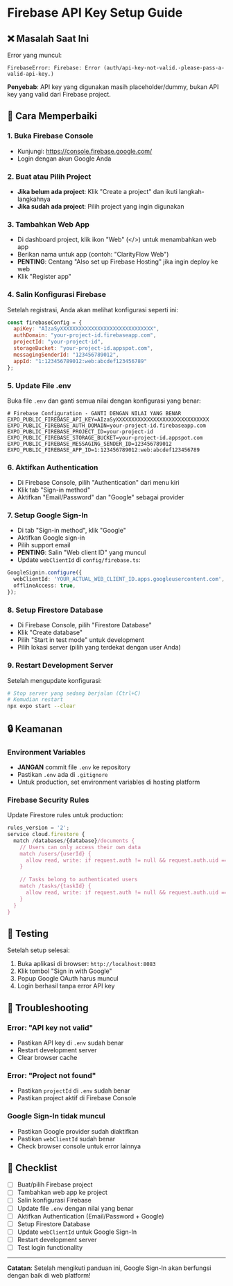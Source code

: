 # Firebase API Key Setup Guide

## ❌ Masalah Saat Ini

Error yang muncul:
```
FirebaseError: Firebase: Error (auth/api-key-not-valid.-please-pass-a-valid-api-key.)
```

**Penyebab**: API key yang digunakan masih placeholder/dummy, bukan API key yang valid dari Firebase project.

## 🔧 Cara Memperbaiki

### 1. Buka Firebase Console
- Kunjungi: https://console.firebase.google.com/
- Login dengan akun Google Anda

### 2. Buat atau Pilih Project
- **Jika belum ada project**: Klik "Create a project" dan ikuti langkah-langkahnya
- **Jika sudah ada project**: Pilih project yang ingin digunakan

### 3. Tambahkan Web App
- Di dashboard project, klik ikon "Web" (</>) untuk menambahkan web app
- Berikan nama untuk app (contoh: "ClarityFlow Web")
- **PENTING**: Centang "Also set up Firebase Hosting" jika ingin deploy ke web
- Klik "Register app"

### 4. Salin Konfigurasi Firebase
Setelah registrasi, Anda akan melihat konfigurasi seperti ini:

```javascript
const firebaseConfig = {
  apiKey: "AIzaSyXXXXXXXXXXXXXXXXXXXXXXXXXXXXXX",
  authDomain: "your-project-id.firebaseapp.com",
  projectId: "your-project-id",
  storageBucket: "your-project-id.appspot.com",
  messagingSenderId: "123456789012",
  appId: "1:123456789012:web:abcdef123456789"
};
```

### 5. Update File .env
Buka file `.env` dan ganti semua nilai dengan konfigurasi yang benar:

```env
# Firebase Configuration - GANTI DENGAN NILAI YANG BENAR
EXPO_PUBLIC_FIREBASE_API_KEY=AIzaSyXXXXXXXXXXXXXXXXXXXXXXXXXXXXXX
EXPO_PUBLIC_FIREBASE_AUTH_DOMAIN=your-project-id.firebaseapp.com
EXPO_PUBLIC_FIREBASE_PROJECT_ID=your-project-id
EXPO_PUBLIC_FIREBASE_STORAGE_BUCKET=your-project-id.appspot.com
EXPO_PUBLIC_FIREBASE_MESSAGING_SENDER_ID=123456789012
EXPO_PUBLIC_FIREBASE_APP_ID=1:123456789012:web:abcdef123456789
```

### 6. Aktifkan Authentication
- Di Firebase Console, pilih "Authentication" dari menu kiri
- Klik tab "Sign-in method"
- Aktifkan "Email/Password" dan "Google" sebagai provider

### 7. Setup Google Sign-In
- Di tab "Sign-in method", klik "Google"
- Aktifkan Google sign-in
- Pilih support email
- **PENTING**: Salin "Web client ID" yang muncul
- Update `webClientId` di `config/firebase.ts`:

```typescript
GoogleSignin.configure({
  webClientId: 'YOUR_ACTUAL_WEB_CLIENT_ID.apps.googleusercontent.com',
  offlineAccess: true,
});
```

### 8. Setup Firestore Database
- Di Firebase Console, pilih "Firestore Database"
- Klik "Create database"
- Pilih "Start in test mode" untuk development
- Pilih lokasi server (pilih yang terdekat dengan user Anda)

### 9. Restart Development Server
Setelah mengupdate konfigurasi:
```bash
# Stop server yang sedang berjalan (Ctrl+C)
# Kemudian restart
npx expo start --clear
```

## 🔒 Keamanan

### Environment Variables
- **JANGAN** commit file `.env` ke repository
- Pastikan `.env` ada di `.gitignore`
- Untuk production, set environment variables di hosting platform

### Firebase Security Rules
Update Firestore rules untuk production:

```javascript
rules_version = '2';
service cloud.firestore {
  match /databases/{database}/documents {
    // Users can only access their own data
    match /users/{userId} {
      allow read, write: if request.auth != null && request.auth.uid == userId;
    }
    
    // Tasks belong to authenticated users
    match /tasks/{taskId} {
      allow read, write: if request.auth != null && request.auth.uid == resource.data.userId;
    }
  }
}
```

## 🧪 Testing

Setelah setup selesai:
1. Buka aplikasi di browser: `http://localhost:8083`
2. Klik tombol "Sign in with Google"
3. Popup Google OAuth harus muncul
4. Login berhasil tanpa error API key

## 🚨 Troubleshooting

### Error: "API key not valid"
- Pastikan API key di `.env` sudah benar
- Restart development server
- Clear browser cache

### Error: "Project not found"
- Pastikan `projectId` di `.env` sudah benar
- Pastikan project aktif di Firebase Console

### Google Sign-In tidak muncul
- Pastikan Google provider sudah diaktifkan
- Pastikan `webClientId` sudah benar
- Check browser console untuk error lainnya

## 📝 Checklist

- [ ] Buat/pilih Firebase project
- [ ] Tambahkan web app ke project
- [ ] Salin konfigurasi Firebase
- [ ] Update file `.env` dengan nilai yang benar
- [ ] Aktifkan Authentication (Email/Password + Google)
- [ ] Setup Firestore Database
- [ ] Update `webClientId` untuk Google Sign-In
- [ ] Restart development server
- [ ] Test login functionality

---

**Catatan**: Setelah mengikuti panduan ini, Google Sign-In akan berfungsi dengan baik di web platform!